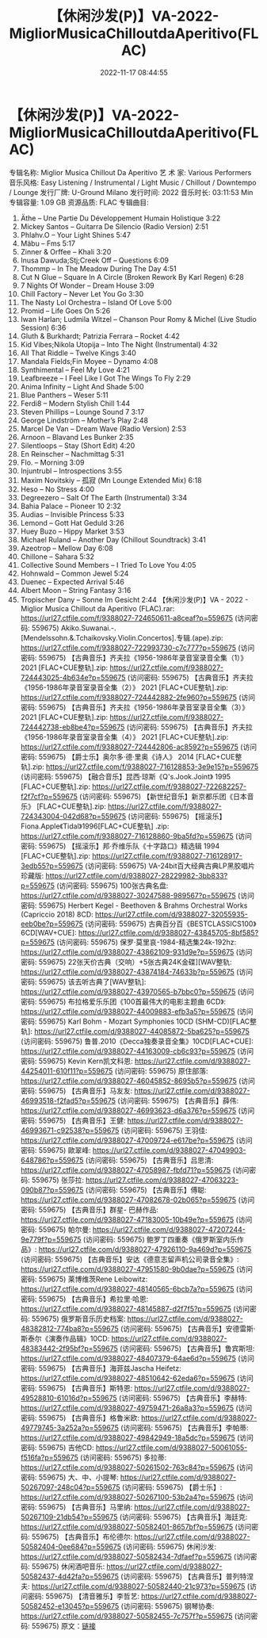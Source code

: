 ﻿---
title: 【休闲沙发(P)】VA-2022-MigliorMusicaChilloutdaAperitivo(FLAC)
date: 2022-11-17 08:44:55
categories: 古典音乐、新世纪、纯音雅乐
tags: 华语中文
---
# 【休闲沙发(P)】VA-2022-MigliorMusicaChilloutdaAperitivo(FLAC)

专辑名称: Miglior Musica Chillout Da
Aperitivo
艺 术 家: Various Performers
音乐风格: Easy Listening / Instrumental / Light Music / Chillout /
Downtempo / Lounge
发行厂牌: U-Ground Milano
发行时间: 2022
音乐时长: 03:11:53 Min
专辑容量: 1.09 GB
资源品质: FLAC
专辑曲目:
01. Äthe – Une Partie Du Développement Humain Holistique
3:22
02. Mickey Santos – Guitarra De Silencio (Radio Version)
2:51
03. Phlahv.O – Your Light Shines 5:47
04. Mäbu – Fms 5:17
05. Zinner & Orffee – Khali 3:20
06. Inusa Dawuda;Stj;Creek Off – Questions 6:09
07. Thommp – In The Meadow During The Day 4:51
08. Cut N Glue – Square In A Circle (Broken Rework By Karl
Regen) 6:28
09. 7 Nights Of Wonder – Dream House 3:09
10. Chill Factory – Never Let You Go 3:30
11. The Nasty Lol Orchestra – Island Of Love 5:00
12. Promid – Life Goes On 5:26
13. Iwan Harlan; Ludmila Witzel – Chanson Pour Romy & Michel
(Live Studio Session) 6:36
14. Gluth & Burkhardt; Patrizia Ferrara – Rocket 4:42
15. Kid Vibes;Nikola Utopija – Into The Night (Instrumental)
4:32
16. All That Riddle – Twelve Kings 3:40
17. Mandala Fields;Fin Moyee – Dynamo 4:08
18. Synthimental – Feel My Love 4:21
19. Leafbreeze – I Feel Like I Got The Wings To Fly 2:29
20. Anima Infinity – Light And Shade 5:00
21. Blue Panthers – Weser 5:11
22. Ferdi8 – Modern Stylish Chill 1:44
23. Steven Phillips – Lounge Sound 7 3:17
24. George Lindström – Mother’s Play 2:48
25. Marcel De Van – Dream Wave (Radio Version) 2:53
26. Arnoon – Blavand Les Bunker 2:35
27. Silentloops – Stay (Short Edit) 4:20
28. En Reinscher – Nachmittag 5:31
29. Flo. – Morning 3:09
30. Injuntrubl – Introspections 3:55
31. Maxim Novitskiy – 孤寂 (Mn Lounge Extended Mix) 6:18
32. Heso – No Stress 4:00
33. Degreezero – Salt Of The Earth (Instrumental) 3:34
34. Bahia Palace – Pioneer 10 2:32
35. Audias – Invisible Princess 5:33
36. Lemond – Gott Hat Geduld 3:26
37. Huey Buzo – Hippy Market 3:53
38. Michael Ruland – Another Day (Chillout Soundtrack) 3:41
39. Azeotrop – Mellow Day 6:08
40. Chillone – Sahara 5:32
41. Collective Sound Members – I Tried To Love You 4:05
42. Hohnwald – Common Jewel 5:24
43. Duenec – Expected Arrival 5:46
44. Albert Moon – String Fantasy 3:16
45. Tropischer Dany – Sonne Im Gesicht 2:44
【休闲沙发(P)】VA - 2022 - Miglior Musica Chillout da Aperitivo
(FLAC).rar: https://url27.ctfile.com/f/9388027-724650611-a8ceaf?p=559675
(访问密码: 559675)
Akiko.Suwanai.-.[Mendelssohn.&.Tchaikovsky.Violin.Concertos].专辑.(ape).zip:
https://url27.ctfile.com/f/9388027-722993730-c7c777?p=559675
(访问密码: 559675)
【古典音乐】齐夫拉《1956-1986年录音室录音全集（1）》2021 [FLAC+CUE整轨].zip: https://url27.ctfile.com/f/9388027-724443025-4b634e?p=559675
(访问密码: 559675)
【古典音乐】齐夫拉《1956-1986年录音室录音全集（2）》 2021 [FLAC+CUE整轨].zip: https://url27.ctfile.com/f/9388027-724442882-2fe960?p=559675
(访问密码: 559675)
【古典音乐】齐夫拉《1956-1986年录音室录音全集（3）》 2021 [FLAC+CUE整轨].zip: https://url27.ctfile.com/f/9388027-724442738-eb8be4?p=559675
(访问密码: 559675)
【古典音乐】齐夫拉《1956-1986年录音室录音全集（4）》 2021 [FLAC+CUE整轨].zip: https://url27.ctfile.com/f/9388027-724442806-ac8592?p=559675
(访问密码: 559675)
【爵士乐】奥尔多·德·里奥《诗人》 2014 [FLAC+CUE整轨].zip: https://url27.ctfile.com/f/9388027-716128853-3e9e15?p=559675
(访问密码: 559675)
【融合音乐】昆西·琼斯《Q's.Jook.Joint》 1995 [FLAC+CUE整轨].zip: https://url27.ctfile.com/f/9388027-722682257-f2f7cf?p=559675
(访问密码: 559675)
【新世纪音乐】新京都乐团《日本音乐》 [FLAC+CUE整轨].zip: https://url27.ctfile.com/f/9388027-724343004-042d68?p=559675
(访问密码: 559675)
【摇滚乐】Fiona.Apple《Tidal》1996[FLAC+CUE整轨] .zip: https://url27.ctfile.com/f/9388027-716128860-9ba5fd?p=559675
(访问密码: 559675)
【摇滚乐】邦·乔维乐队《十字路口》精选辑 1994 [FLAC+CUE整轨].zip: https://url27.ctfile.com/f/9388027-716128917-3edb55?p=559675
(访问密码: 559675)
VA-24bit百大经典古典LP黑胶唱片珍藏版: https://url27.ctfile.com/d/9388027-28229982-3bb833?p=559675
(访问密码: 559675)
100张古典名盘: https://url27.ctfile.com/d/9388027-30247588-989567?p=559675
(访问密码: 559675)
Herbert Kegel - Beethoven & Brahms Orchestral Works
(Capriccio 2018) 8CD: https://url27.ctfile.com/d/9388027-32055935-eeb0be?p=559675
(访问密码: 559675)
古典百分百《BESTCLASSICS100》6CD[WAV+CUE]: https://url27.ctfile.com/d/9388027-43845705-8bf585?p=559675
(访问密码: 559675)
保罗·莫里哀-1984-精选集24k-192hz: https://url27.ctfile.com/d/9388027-43862109-931d9e?p=559675
(访问密码: 559675)
22张天价古典（交响）+5张古典24K金碟][WAV整轨: https://url27.ctfile.com/d/9388027-43874184-74633b?p=559675
(访问密码: 559675)
该去听古典了[WAV整轨]: https://url27.ctfile.com/d/9388027-43970565-b7bbc0?p=559675
(访问密码: 559675)
布拉格爱乐乐团《100首最伟大的电影主题曲 6CD》: https://url27.ctfile.com/d/9388027-44009883-efb3a5?p=559675
(访问密码: 559675)
Karl Bohm - Mozart Symphonies 10CD (SHM-CD)[FLAC整轨]: https://url27.ctfile.com/d/9388027-44085872-5ba625?p=559675
(访问密码: 559675)
鲁普.2010《Decca独奏录音全集》10CD[FLAC+CUE]: https://url27.ctfile.com/d/9388027-44163009-cb6c93?p=559675
(访问密码: 559675)
Kevin Kern凯文科恩: https://url27.ctfile.com/d/9388027-44254011-610f11?p=559675
(访问密码: 559675)
原住部落: https://url27.ctfile.com/d/9388027-46045852-8695b5?p=559675
(访问密码: 559675)
【古典音乐】马友友: https://url27.ctfile.com/d/9388027-46993518-f2fad5?p=559675
(访问密码: 559675)
【古典音乐】薛伟: https://url27.ctfile.com/d/9388027-46993623-d6a376?p=559675
(访问密码: 559675)
【古典音乐】王健: https://url27.ctfile.com/d/9388027-46993671-c92538?p=559675
(访问密码: 559675)
王羽佳: https://url27.ctfile.com/d/9388027-47009724-e617be?p=559675
(访问密码: 559675)
歐翠峰: https://url27.ctfile.com/d/9388027-47049903-648786?p=559675
(访问密码: 559675)
【古典音乐】吕思清: https://url27.ctfile.com/d/9388027-47058987-fbfd71?p=559675
(访问密码: 559675)
张莎拉: https://url27.ctfile.com/d/9388027-47063223-090b87?p=559675
(访问密码: 559675)
【古典音乐】傅聪: https://url27.ctfile.com/d/9388027-47082678-02b065?p=559675
(访问密码: 559675)
【古典音乐】群星- 巴赫作品: https://url27.ctfile.com/d/9388027-47183005-10b49e?p=559675
(访问密码: 559675)
帕尔曼: https://url27.ctfile.com/d/9388027-47207244-9e779f?p=559675
(访问密码: 559675)
鲍罗丁四重奏《俄罗斯室内乐作品》: https://url27.ctfile.com/d/9388027-47926110-9a469d?p=559675
(访问密码: 559675)
【古典音乐】安达《德意志留声机公司录音全集》: https://url27.ctfile.com/d/9388027-47951580-9b0dae?p=559675
(访问密码: 559675)
莱博维茨Rene Leibowitz: https://url27.ctfile.com/d/9388027-48140565-6bcb7a?p=559675
(访问密码: 559675)
【古典音乐】希拉里·哈恩: https://url27.ctfile.com/d/9388027-48145887-d2f7f5?p=559675
(访问密码: 559675)
俄罗斯音乐历史档案: https://url27.ctfile.com/d/9388027-48382812-774ba8?p=559675
(访问密码: 559675)
【古典音乐】安德雷斯·斯泰尔《演奏作品辑》10CD: https://url27.ctfile.com/d/9388027-48383442-2f95bf?p=559675
(访问密码: 559675)
【古典音乐】鲁宾斯坦: https://url27.ctfile.com/d/9388027-48407379-64ae6d?p=559675
(访问密码: 559675)
【古典音乐】海菲兹Jascha Heifetz: https://url27.ctfile.com/d/9388027-48510642-62eda6?p=559675
(访问密码: 559675)
【古典音乐】斯特恩: https://url27.ctfile.com/d/9388027-49528810-61016d?p=559675
(访问密码: 559675)
【古典音乐】李赫特: https://url27.ctfile.com/d/9388027-49759471-26a8a3?p=559675
(访问密码: 559675)
【古典音乐】格鲁米欧: https://url27.ctfile.com/d/9388027-49779745-3a252a?p=559675
(访问密码: 559675)
【古典音乐】李帕蒂: https://url27.ctfile.com/d/9388027-49842949-18a5dc?p=559675
(访问密码: 559675)
吉他CD: https://url27.ctfile.com/d/9388027-50061055-f516fa?p=559675
(访问密码: 559675)
多拉蒂: https://url27.ctfile.com/d/9388027-50261502-763c84?p=559675
(访问密码: 559675)
大、中、小提琴: https://url27.ctfile.com/d/9388027-50267097-248c04?p=559675
(访问密码: 559675)
【爵士乐】: https://url27.ctfile.com/d/9388027-50267100-53b2a4?p=559675
(访问密码: 559675)
【古典音乐】马里纳: https://url27.ctfile.com/d/9388027-50267109-21db54?p=559675
(访问密码: 559675)
【古典音乐】海廷克: https://url27.ctfile.com/d/9388027-50582401-8657bf?p=559675
(访问密码: 559675)
【古典音乐】布伦德尔: https://url27.ctfile.com/d/9388027-50582404-0ee684?p=559675
(访问密码: 559675)
休闲沙发: https://url27.ctfile.com/d/9388027-50582434-7dfaef?p=559675
(访问密码: 559675)
休闲酒吧音乐: https://url27.ctfile.com/d/9388027-50582437-4d42fa?p=559675
(访问密码: 559675)
【古典音乐】普列特涅夫: https://url27.ctfile.com/d/9388027-50582440-21c973?p=559675
(访问密码: 559675)
【清音雅乐】李哲艺: https://url27.ctfile.com/d/9388027-50582452-e13045?p=559675
(访问密码: 559675)
钢琴协奏: https://url27.ctfile.com/d/9388027-50582455-7c757f?p=559675
(访问密码: 559675)
原文：[链接](https://blog.sina.com.cn/s/blog_1647c7e76010310a3.html)